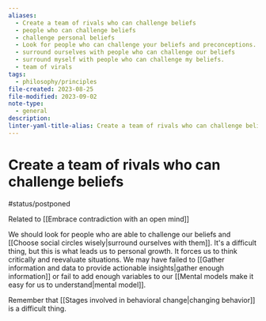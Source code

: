 ```yaml
---
aliases:
  - Create a team of rivals who can challenge beliefs
  - people who can challenge beliefs
  - challenge personal beliefs
  - Look for people who can challenge your beliefs and preconceptions.
  - surround ourselves with people who can challenge our beliefs
  - surround myself with people who can challenge my beliefs.
  - team of virals
tags:
  - philosophy/principles
file-created: 2023-08-25
file-modified: 2023-09-02
note-type:
  - general
description: 
linter-yaml-title-alias: Create a team of rivals who can challenge beliefs
---
```


# Create a team of rivals who can challenge beliefs

#status/postponed

Related to [[Embrace contradiction with an open mind]]

We should look for people who are able to challenge our beliefs and [[Choose social circles wisely|surround ourselves with them]]. It's a difficult thing, but this is what leads us to personal growth. It forces us to think critically and reevaluate situations. We may have failed to [[Gather information and data to provide actionable insights|gather enough information]] or fail to add enough variables to our [[Mental models make it easy for us to understand|mental model]].

Remember that [[Stages involved in behavioral change|changing behavior]] is a difficult thing.
